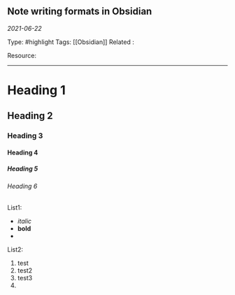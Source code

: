 ## Note writing formats in Obsidian 
*2021-06-22*

Type: #highlight 
Tags: [[Obsidian]]
Related : 

Resource:

---
# Heading 1
## Heading 2
### Heading 3
#### Heading 4
##### Heading 5
###### Heading 6
List1:
- *italic*
- **bold**
- 

List2:
1. test
2. test2
3. test3
4. 